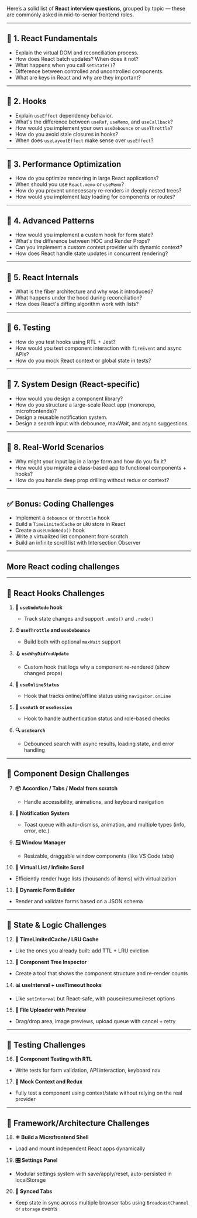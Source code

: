 Here’s a solid list of **React interview questions**, grouped by topic — these are commonly asked in mid-to-senior frontend roles.

---

## 🔹 1. **React Fundamentals**
- Explain the virtual DOM and reconciliation process.
- How does React batch updates? When does it not?
- What happens when you call `setState()`?
- Difference between controlled and uncontrolled components.
- What are keys in React and why are they important?

---

## 🔹 2. **Hooks**
- Explain `useEffect` dependency behavior.
- What's the difference between `useRef`, `useMemo`, and `useCallback`?
- How would you implement your own `useDebounce` or `useThrottle`?
- How do you avoid stale closures in hooks?
- When does `useLayoutEffect` make sense over `useEffect`?

---

## 🔹 3. **Performance Optimization**
- How do you optimize rendering in large React applications?
- When should you use `React.memo` or `useMemo`?
- How do you prevent unnecessary re-renders in deeply nested trees?
- How would you implement lazy loading for components or routes?

---

## 🔹 4. **Advanced Patterns**
- How would you implement a custom hook for form state?
- What's the difference between HOC and Render Props?
- Can you implement a custom context provider with dynamic context?
- How does React handle state updates in concurrent rendering?

---

## 🔹 5. **React Internals**
- What is the fiber architecture and why was it introduced?
- What happens under the hood during reconciliation?
- How does React's diffing algorithm work with lists?

---

## 🔹 6. **Testing**
- How do you test hooks using RTL + Jest?
- How would you test component interaction with `fireEvent` and async APIs?
- How do you mock React context or global state in tests?

---

## 🔹 7. **System Design (React-specific)**
- How would you design a component library?
- How do you structure a large-scale React app (monorepo, microfrontends)?
- Design a reusable notification system.
- Design a search input with debounce, maxWait, and async suggestions.

---

## 🔹 8. **Real-World Scenarios**
- Why might your input lag in a large form and how do you fix it?
- How would you migrate a class-based app to functional components + hooks?
- How do you handle deep prop drilling without redux or context?

---

## ✅ Bonus: Coding Challenges
- Implement a `debounce` or `throttle` hook
- Build a `TimeLimitedCache` or `LRU` store in React
- Create a `useUndoRedo()` hook
- Write a virtualized list component from scratch
- Build an infinite scroll list with Intersection Observer

---


## More React coding challenges

---

## 🔁 React Hooks Challenges

1. **🧠 `useUndoRedo` hook**
   - Track state changes and support `.undo()` and `.redo()`

2. **⏱ `useThrottle` and `useDebounce`**
   - Build both with optional `maxWait` support

3. **🪝 `useWhyDidYouUpdate`**
   - Custom hook that logs why a component re-rendered (show changed props)

4. **📶 `useOnlineStatus`**
   - Hook that tracks online/offline status using `navigator.onLine`

5. **🔐 `useAuth` or `useSession`**
   - Hook to handle authentication status and role-based checks

6. **🔍 `useSearch`**
   - Debounced search with async results, loading state, and error handling

---

## 🧱 Component Design Challenges

7. **📦 Accordion / Tabs / Modal from scratch**
   - Handle accessibility, animations, and keyboard navigation

8. **💬 Notification System**
   - Toast queue with auto-dismiss, animation, and multiple types (info, error, etc.)

9. **🪟 Window Manager**
   - Resizable, draggable window components (like VS Code tabs)

10. **🔁 Virtual List / Infinite Scroll**
   - Efficiently render huge lists (thousands of items) with virtualization

11. **🧩 Dynamic Form Builder**
   - Render and validate forms based on a JSON schema

---

## 🔧 State & Logic Challenges

12. **🧠 TimeLimitedCache / LRU Cache**
   - Like the ones you already built: add TTL + LRU eviction

13. **🌲 Component Tree Inspector**
   - Create a tool that shows the component structure and re-render counts

14. **📊 useInterval + useTimeout hooks**
   - Like `setInterval` but React-safe, with pause/resume/reset options

15. **📂 File Uploader with Preview**
   - Drag/drop area, image previews, upload queue with cancel + retry

---

## 🧪 Testing Challenges

16. **🧪 Component Testing with RTL**
   - Write tests for form validation, API interaction, keyboard nav

17. **🧼 Mock Context and Redux**
   - Fully test a component using context/state without relying on the real provider

---

## 🧩 Framework/Architecture Challenges

18. **⚛️ Build a Microfrontend Shell**
   - Load and mount independent React apps dynamically

19. **🎛 Settings Panel**
   - Modular settings system with save/apply/reset, auto-persisted in localStorage

20. **🔄 Synced Tabs**
   - Keep state in sync across multiple browser tabs using `BroadcastChannel` or `storage` events



